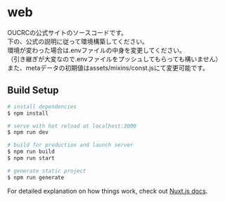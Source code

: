 # web

OUCRCの公式サイトのソースコードです。\
下の、公式の説明に従って環境構築してください。\
環境が変わった場合は.envファイルの中身を変更してください。\
（引き継ぎが大変なので.envファイルをプッシュしてもらっても構いません）\
また、metaデータの初期値はassets/mixins/const.jsにて変更可能です。

## Build Setup

```bash
# install dependencies
$ npm install

# serve with hot reload at localhost:3000
$ npm run dev

# build for production and launch server
$ npm run build
$ npm run start

# generate static project
$ npm run generate
```

For detailed explanation on how things work, check out [Nuxt.js docs](https://nuxtjs.org).
